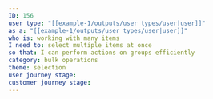 ```yaml
---
ID: 156
user type: "[[example-1/outputs/user types/user|user]]"
as a: "[[example-1/outputs/user types/user|user]]"
who is: working with many items
I need to: select multiple items at once
so that: I can perform actions on groups efficiently
category: bulk operations
theme: selection
user journey stage:
customer journey stage:
---
```

